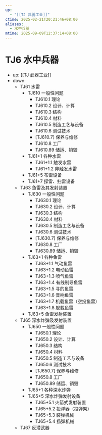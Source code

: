 ```yaml
---
up:
  - "[[TJ 武器工业]]"
ctime: 2025-02-21T20:21:46+08:00
aliases:
  - 水中兵器
mtime: 2025-09-09T12:37:14+08:00
---
```


# TJ6 水中兵器

- up: [[TJ 武器工业]]
- down:	
	- TJ61 水雷
		- TJ610 一般性问题
			- TJ610.1 理论
			- TJ610.2 设计、计算
			- TJ610.3 结构
			- TJ610.4 材料
			- TJ610.5 制造工艺与设备
			- TJ610.6 测试技术
			- [TJ610.7] 保养与维修
			- TJ610.8 工厂
			- TJ610.89 储运、销毁
		- TJ61+1 各种水雷
			- TJ61+1.1 触发水雷
			- TJ61+1.2 非触发水雷
		- TJ61+5 布雷设备
		- TJ61+7 探雷、扫雷设备
	- TJ63 鱼雷及其发射装置
		- TJ630 一般性问题
			- TJ630.1 理论
			- TJ630.2 设计、计算
			- TJ630.3 结构
			- TJ630.4 材料
			- TJ630.5 制造工艺与设备
			- TJ630.6 测试技术
			- [TJ630.7] 保养与维修
			- TJ630.8 工厂
			- TJ630.89 储运、销毁
		- TJ63+1 各种鱼雷
			- TJ63+1.1 气动鱼雷
			- TJ63+1.2 电动鱼雷
			- TJ63+1.3 喷气鱼雷
			- TJ63+1.4 有线制导鱼雷
			- TJ63+1.5 寻的鱼雷
			- TJ63+1.6 音响鱼雷
			- TJ63+1.7 机载鱼雷（空投鱼雷）
			- TJ63+1.8 舰载鱼雷
		- TJ63+5 鱼雷发射装置
	- TJ65 深水炸弹及发射装置
		- TJ650 一般性问题
			- TJ650.1 理论
			- TJ650.2 设计、计算
			- TJ650.3 结构
			- TJ650.4 材料
			- TJ650.5 制造工艺与设备
			- TJ650.6 测试技术
			- [TJ650.7] 保养与维修
			- TJ650.8 工厂
			- TJ650.89 储运、销毁
		- TJ65+1 各种深水炸弹
		- TJ65+5 深水炸弹发射设备
			- TJ65+5.1 火箭式发射装置
			- TJ65+5.2 投弹器（投弹架）
			- TJ65+5.3 装弹机械
			- TJ65+5.4 扬弹机械
	- TJ67 反潜武器
